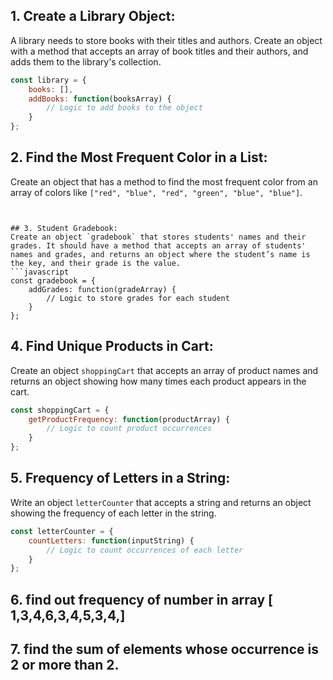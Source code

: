 ## 1. Create a Library Object:
   A library needs to store books with their titles and authors. Create an object with a method that accepts an array of book titles and their authors, and adds them to the library's collection.
   ```javascript
   const library = {
       books: [],
       addBooks: function(booksArray) {
           // Logic to add books to the object
       }
   };
   ```

## 2. Find the Most Frequent Color in a List:
   Create an object that has a method to find the most frequent color from an array of colors like `["red", "blue", "red", "green", "blue", "blue"]`.

   ```
   

## 3. Student Gradebook:
   Create an object `gradebook` that stores students' names and their grades. It should have a method that accepts an array of students' names and grades, and returns an object where the student’s name is the key, and their grade is the value.
   ```javascript
   const gradebook = {
       addGrades: function(gradeArray) {
           // Logic to store grades for each student
       }
   };
   ```

## 4. Find Unique Products in Cart:
   Create an object `shoppingCart` that accepts an array of product names and returns an object showing how many times each product appears in the cart.
   ```javascript
   const shoppingCart = {
       getProductFrequency: function(productArray) {
           // Logic to count product occurrences
       }
   };
   ```

## 5. Frequency of Letters in a String:
   Write an object `letterCounter` that accepts a string and returns an object showing the frequency of each letter in the string.
   ```javascript
   const letterCounter = {
       countLetters: function(inputString) {
           // Logic to count occurrences of each letter
       }
   };
   ```


## 6. find out frequency of number in array [ 1,3,4,6,3,4,5,3,4,]

## 7. find the sum of elements whose occurrence is 2 or more than 2.